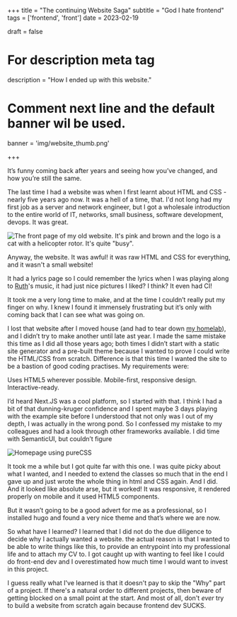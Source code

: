 +++
title = "The continuing Website Saga"
subtitle = "God I hate frontend"
tags = ['frontend', 'front']
date = 2023-02-19

draft = false

# For description meta tag
description = "How I ended up with this website."

# Comment next line and the default banner wil be used.
banner = 'img/website_thumb.png'


+++

It’s funny coming back after years and seeing how you’ve changed, and how you’re still the same. 

The last time I had a website was when I first learnt about HTML and CSS - nearly five years ago now. It was a hell of a time, that. I'd not long had my first job as a server and network engineer, but I got a wholesale introduction to the entire world of IT, networks, small business, software development, devops. It was great. 

![The front page of my old website. It's pink and brown and the logo is a cat with a helicopter rotor. It's quite "busy".](/img/old_website.png)

Anyway, the website. It was awful! it was raw HTML and CSS for everything, and it wasn't a small website! 

It had a lyrics page so I could remember the lyrics when I was playing along to [Ruth](https://www.ruthlyonmusic.com/)'s music, it had just nice pictures I liked? I think? It even had CI!

It took me a very long time to make, and at the time I couldn’t really put my finger on why. I knew I found it immensely frustrating but it’s only with coming back that I can see what was going on. 

I lost that website after I moved house (and had to tear down [my homelab](/blog/my_first_homelab)), and I didn’t try to make another until late ast year. I made the same mistake this time as I did all those years ago; both times I didn’t start with a static site generator and a pre-built theme because I wanted to prove I could write the HTML/CSS from scratch. Difference is that this time I wanted the site to be a bastion of good coding practises. My requirements were: 


Uses HTML5 wherever possible.
Mobile-first, responsive design.
Interactive-ready. 

I’d heard Next.JS was a cool platform, so I started with that. I think I had a bit of that dunning-kruger confidence and I spent maybe 3 days playing with the example site before I understood that not only was I out of my depth, I was actually in the wrong pond. So I confessed my mistake to my colleagues and had a look through other frameworks available. I did time with SemanticUI, but couldn’t figure

![Homepage using pureCSS](/img/website_full.png)

It took me a while but I got quite far with this one. I was quite picky about what I wanted, and I needed to extend the classes so much that in the end I gave up and just wrote the whole thing in html and CSS again. And I did. And it looked like absolute arse, but it worked! It was responsive, it rendered properly on mobile and it used HTML5 components. 

But it wasn’t going to be a good advert for me as a professional, so I installed hugo and found a very nice theme and that’s where we are now. 

So what have I learned? I learned that I did not do the due diligence to decide why I actually wanted a website. the actual reason is that I wanted to be able to write things like this, to provide an entrypoint into my professional life and to attach my CV to. I got caught up with wanting to feel like I could do front-end dev and I overestimated how much time I would want to invest in this project. 

I guess really what I've learned is that it doesn't pay to skip the "Why" part of a project. If there's a natural order to different projects, then beware of getting blocked on a small point at the start. And most of all, don't _ever_ try to build a website from scratch again because frontend dev SUCKS. 